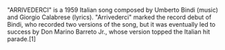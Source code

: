 "ARRIVEDERCI" is a 1959 Italian song composed by Umberto Bindi (music) and Giorgio Calabrese (lyrics). "Arrivederci" marked the record debut of Bindi, who recorded two versions of the song, but it was eventually led to success by Don Marino Barreto Jr., whose version topped the Italian hit parade.[1]
